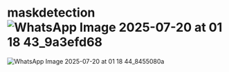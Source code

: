 # maskdetection![WhatsApp Image 2025-07-20 at 01 18 43_9a3efd68](https://github.com/user-attachments/assets/38cf7995-a0ec-41b1-b7e3-6766de021205)
![WhatsApp Image 2025-07-20 at 01 18 44_8455080a](https://github.com/user-attachments/assets/d663eb98-4304-4c1d-a546-2b6c899ececb)

